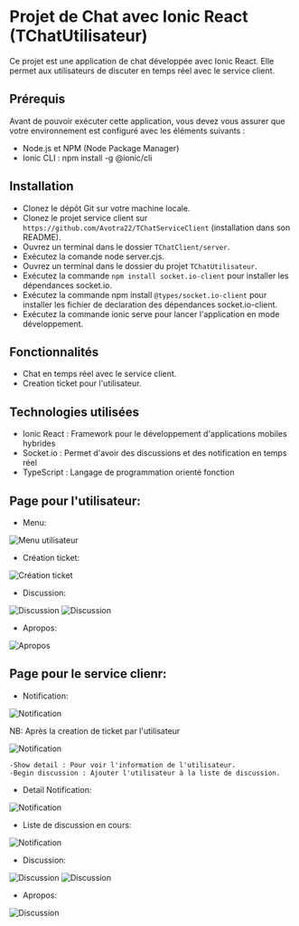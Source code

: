 # Projet de Chat avec Ionic React (TChatUtilisateur)

Ce projet est une application de chat développée avec Ionic React. Elle permet aux utilisateurs de discuter en temps réel avec le service client.

## Prérequis

Avant de pouvoir exécuter cette application, vous devez vous assurer que votre environnement est configuré avec les éléments suivants :

* Node.js et NPM (Node Package Manager)
* Ionic CLI : npm install -g @ionic/cli

## Installation

* Clonez le dépôt Git sur votre machine locale.
* Clonez le projet service client sur `https://github.com/Avotra22/TChatServiceClient` (installation dans son README).
* Ouvrez un terminal dans le dossier `TChatClient/server`.
* Exécutez la comande node server.cjs.
* Ouvrez un terminal dans le dossier du projet `TChatUtilisateur`.
* Exécutez la commande `npm install socket.io-client` pour installer les dépendances socket.io.
* Exécutez la commande npm install `@types/socket.io-client` pour installer les fichier de declaration des dépendances socket.io-client.
* Exécutez la commande ionic serve pour lancer l'application en mode développement.

## Fonctionnalités

* Chat en temps réel avec le service client.
* Creation ticket pour l'utilisateur.

## Technologies utilisées

* Ionic React : Framework pour le développement d'applications mobiles hybrides
* Socket.io : Permet d'avoir des discussions et des notification en temps réel
* TypeScript : Langage de programmation orienté fonction

## Page pour l'utilisateur:

* Menu:

![Menu utilisateur](https://github.com/Avotra22/TChatUtilisateur/blob/master/template/DE.png)

* Création ticket:

![Création ticket](https://github.com/Avotra22/TChatUtilisateur/blob/master/template/Uct.png)

* Discussion:

![Discussion](https://github.com/Avotra22/TChatUtilisateur/blob/master/template/Usms.png)
![Discussion](https://github.com/Avotra22/TChatUtilisateur/blob/master/template/Umr.png)

* Apropos:

![Apropos](https://github.com/Avotra22/TChatUtilisateur/blob/master/template/UAbout.png)

## Page pour le service clienr:

* Notification:

![Notification](https://github.com/Avotra22/TChatUtilisateur/blob/master/template/NR.png)

NB: Après la creation de ticket par l'utilisateur

![Notification](https://github.com/Avotra22/TChatUtilisateur/blob/master/template/Notif1.png)

    -Show detail : Pour voir l'information de l'utilisateur.
    -Begin discussion : Ajouter l'utilisateur à la liste de discussion.

* Detail Notification:

![Notification](https://github.com/Avotra22/TChatUtilisateur/blob/master/template/Det.png)

* Liste de discussion en cours:

![Notification](https://github.com/Avotra22/TChatUtilisateur/blob/master/template/DE.png)

* Discussion:

![Discussion](https://github.com/Avotra22/TChatUtilisateur/blob/master/template/Smr.png)
![Discussion](https://github.com/Avotra22/TChatUtilisateur/blob/master/template/Smr1.png)

* Apropos:

![Discussion](https://github.com/Avotra22/TChatUtilisateur/blob/master/template/SAbout.png)
